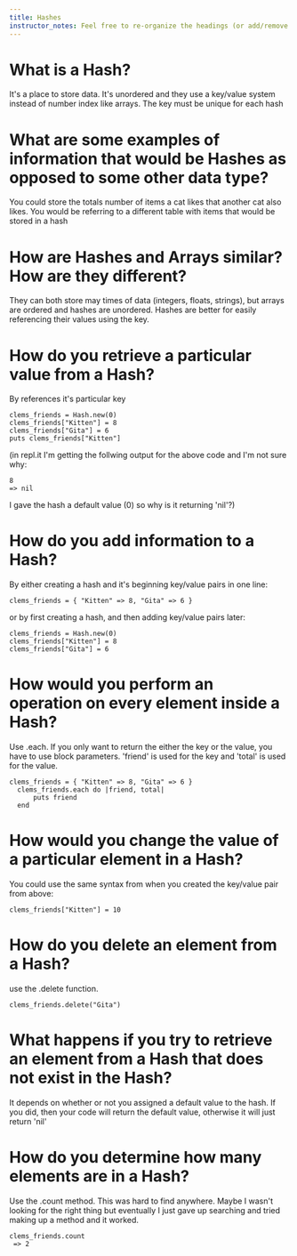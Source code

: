 ```yaml
---
title: Hashes
instructor_notes: Feel free to re-organize the headings (or add/remove headings) below. We included the headings for your benefit, but it's 100% fine if you want to write your responses in some different structure.
---
```


# What is a Hash?

It's a place to store data. It's unordered and they use a key/value system instead of number index like arrays. The key must be unique for each hash

# What are some examples of information that would be Hashes as opposed to some other data type?

You could store the totals number of items a cat likes that another cat also likes. You would be referring to a different table with items that would be stored in a hash 

# How are Hashes and Arrays similar? How are they different?

They can both store may times of data (integers, floats, strings), but arrays are ordered and hashes are unordered. Hashes are better for easily referencing their values using the key.

# How do you retrieve a particular value from a Hash?
By references it's particular key

    clems_friends = Hash.new(0)
    clems_friends["Kitten"] = 8
    clems_friends["Gita"] = 6
    puts clems_friends["Kitten"]

(in repl.it I'm getting the follwing output for the above code and I'm not sure why:

    8
    => nil
    
   I gave the hash a default value (0) so why is it returning 'nil'?)
   
   
# How do you add information to a Hash?
By either creating a hash and it's beginning key/value pairs in one line:

    clems_friends = { "Kitten" => 8, "Gita" => 6 }
    
or by first creating a hash, and then adding key/value pairs later:

    clems_friends = Hash.new(0)
    clems_friends["Kitten"] = 8
    clems_friends["Gita"] = 6

# How would you perform an operation on every element inside a Hash?
Use .each. If you only want to return the either the key or the value, you have to use block parameters. 'friend' is used for the key and 'total' is used for the value.

    clems_friends = { "Kitten" => 8, "Gita" => 6 }
      clems_friends.each do |friend, total|
          puts friend
      end

# How would you change the value of a particular element in a Hash?
You could use the same syntax from when you created the key/value pair from above:

    clems_friends["Kitten"] = 10

# How do you delete an element from a Hash?
use the .delete function.

    clems_friends.delete("Gita")

# What happens if you try to retrieve an element from a Hash that does not exist in the Hash?

It depends on whether or not you assigned a default value to the hash. 
If you did, then your code will return the default value, otherwise it will just return 'nil'

# How do you determine how many elements are in a Hash?
Use the .count method. This was hard to find anywhere. 
Maybe I wasn't looking for the right thing but eventually I just gave up searching and tried making up a method and it worked.

    clems_friends.count
     => 2